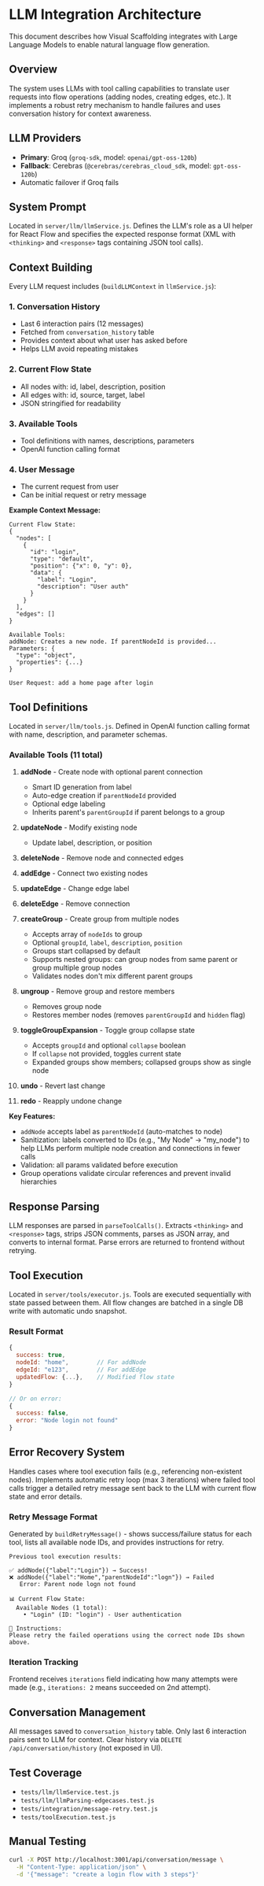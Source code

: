 # LLM Integration Architecture

This document describes how Visual Scaffolding integrates with Large Language Models to enable natural language flow generation.

## Overview

The system uses LLMs with tool calling capabilities to translate user requests into flow operations (adding nodes, creating edges, etc.). It implements a robust retry mechanism to handle failures and uses conversation history for context awareness.

## LLM Providers

- **Primary**: Groq (`groq-sdk`, model: `openai/gpt-oss-120b`)
- **Fallback**: Cerebras (`@cerebras/cerebras_cloud_sdk`, model: `gpt-oss-120b`)
- Automatic failover if Groq fails


## System Prompt

Located in `server/llm/llmService.js`. Defines the LLM's role as a UI helper for React Flow and specifies the expected response format (XML with `<thinking>` and `<response>` tags containing JSON tool calls).

## Context Building

Every LLM request includes (`buildLLMContext` in `llmService.js`):

### 1. Conversation History
- Last 6 interaction pairs (12 messages)
- Fetched from `conversation_history` table
- Provides context about what user has asked before
- Helps LLM avoid repeating mistakes

### 2. Current Flow State
- All nodes with: id, label, description, position
- All edges with: id, source, target, label
- JSON stringified for readability

### 3. Available Tools
- Tool definitions with names, descriptions, parameters
- OpenAI function calling format

### 4. User Message
- The current request from user
- Can be initial request or retry message

**Example Context Message:**
```
Current Flow State:
{
  "nodes": [
    {
      "id": "login",
      "type": "default",
      "position": {"x": 0, "y": 0},
      "data": {
        "label": "Login",
        "description": "User auth"
      }
    }
  ],
  "edges": []
}

Available Tools:
addNode: Creates a new node. If parentNodeId is provided...
Parameters: {
  "type": "object",
  "properties": {...}
}

User Request: add a home page after login
```

## Tool Definitions

Located in `server/llm/tools.js`. Defined in OpenAI function calling format with name, description, and parameter schemas.

### Available Tools (11 total)

1. **addNode** - Create node with optional parent connection
   - Smart ID generation from label
   - Auto-edge creation if `parentNodeId` provided
   - Optional edge labeling
   - Inherits parent's `parentGroupId` if parent belongs to a group

2. **updateNode** - Modify existing node
   - Update label, description, or position

3. **deleteNode** - Remove node and connected edges

4. **addEdge** - Connect two existing nodes

5. **updateEdge** - Change edge label

6. **deleteEdge** - Remove connection

7. **createGroup** - Create group from multiple nodes
   - Accepts array of `nodeIds` to group
   - Optional `groupId`, `label`, `description`, `position`
   - Groups start collapsed by default
   - Supports nested groups: can group nodes from same parent or group multiple group nodes
   - Validates nodes don't mix different parent groups

8. **ungroup** - Remove group and restore members
   - Removes group node
   - Restores member nodes (removes `parentGroupId` and `hidden` flag)

9. **toggleGroupExpansion** - Toggle group collapse state
   - Accepts `groupId` and optional `collapse` boolean
   - If `collapse` not provided, toggles current state
   - Expanded groups show members; collapsed groups show as single node

10. **undo** - Revert last change

11. **redo** - Reapply undone change

**Key Features:**
- `addNode` accepts label as `parentNodeId` (auto-matches to node)
- Sanitization: labels converted to IDs (e.g., "My Node" → "my_node") to help LLMs perform multiple node creation and connections in fewer calls
- Validation: all params validated before execution
- Group operations validate circular references and prevent invalid hierarchies

## Response Parsing

LLM responses are parsed in `parseToolCalls()`. Extracts `<thinking>` and `<response>` tags, strips JSON comments, parses as JSON array, and converts to internal format. Parse errors are returned to frontend without retrying.

## Tool Execution

Located in `server/tools/executor.js`. Tools are executed sequentially with state passed between them. All flow changes are batched in a single DB write with automatic undo snapshot.

### Result Format
```javascript
{
  success: true,
  nodeId: "home",        // For addNode
  edgeId: "e123",        // For addEdge
  updatedFlow: {...},    // Modified flow state
}

// Or on error:
{
  success: false,
  error: "Node login not found"
}
```

## Error Recovery System

Handles cases where tool execution fails (e.g., referencing non-existent nodes). Implements automatic retry loop (max 3 iterations) where failed tool calls trigger a detailed retry message sent back to the LLM with current flow state and error details.

### Retry Message Format

Generated by `buildRetryMessage()` - shows success/failure status for each tool, lists all available node IDs, and provides instructions for retry.

```
Previous tool execution results:

✅ addNode({"label":"Login"}) → Success!
❌ addNode({"label":"Home","parentNodeId":"logn"}) → Failed
   Error: Parent node logn not found

📊 Current Flow State:
  Available Nodes (1 total):
    • "Login" (ID: "login") - User authentication

🔧 Instructions:
Please retry the failed operations using the correct node IDs shown above.
```

### Iteration Tracking

Frontend receives `iterations` field indicating how many attempts were made (e.g., `iterations: 2` means succeeded on 2nd attempt).

## Conversation Management

All messages saved to `conversation_history` table. Only last 6 interaction pairs sent to LLM for context. Clear history via `DELETE /api/conversation/history` (not exposed in UI).

## Test Coverage

- `tests/llm/llmService.test.js`
- `tests/llm/llmParsing-edgecases.test.js`
- `tests/integration/message-retry.test.js`
- `tests/toolExecution.test.js`

## Manual Testing

```bash
curl -X POST http://localhost:3001/api/conversation/message \
  -H "Content-Type: application/json" \
  -d '{"message": "create a login flow with 3 steps"}'
```
